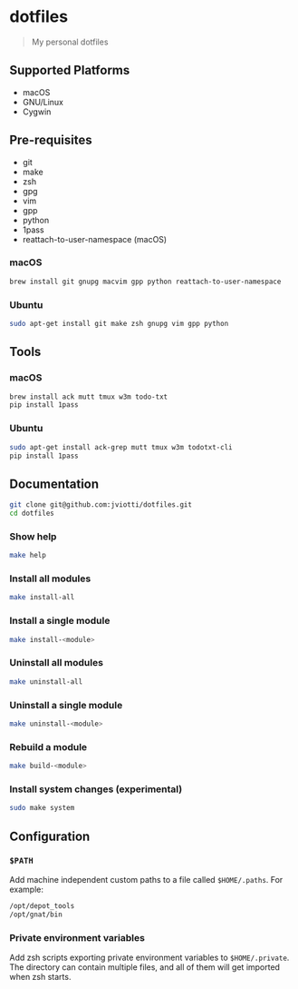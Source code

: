 dotfiles
========

> My personal dotfiles

Supported Platforms
-------------------

- macOS
- GNU/Linux
- Cygwin

Pre-requisites
--------------

- git
- make
- zsh
- gpg
- vim
- gpp
- python
- 1pass
- reattach-to-user-namespace (macOS)

### macOS

```sh
brew install git gnupg macvim gpp python reattach-to-user-namespace
```

### Ubuntu

```sh
sudo apt-get install git make zsh gnupg vim gpp python
```

Tools
-----

### macOS

```sh
brew install ack mutt tmux w3m todo-txt
pip install 1pass
```

### Ubuntu

```sh
sudo apt-get install ack-grep mutt tmux w3m todotxt-cli
pip install 1pass
```

Documentation
-------------

```sh
git clone git@github.com:jviotti/dotfiles.git
cd dotfiles
```

### Show help

```sh
make help
```

### Install all modules

```sh
make install-all
```

### Install a single module

```sh
make install-<module>
```

### Uninstall all modules

```sh
make uninstall-all
```

### Uninstall a single module

```sh
make uninstall-<module>
```

### Rebuild a module

```sh
make build-<module>
```

### Install system changes (experimental)

```sh
sudo make system
```

Configuration
-------------

### `$PATH`

Add machine independent custom paths to a file called `$HOME/.paths`. For
example:

```sh
/opt/depot_tools
/opt/gnat/bin
```

### Private environment variables

Add zsh scripts exporting private environment variables to `$HOME/.private`.
The directory can contain multiple files, and all of them will get imported
when zsh starts.
